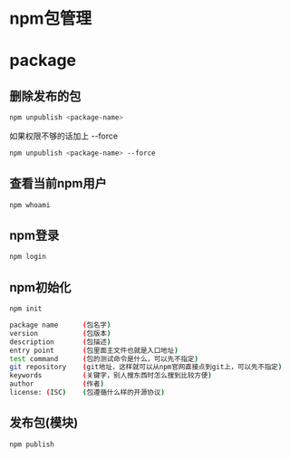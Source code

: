 # npm包管理

# package

## 删除发布的包

```bash
npm unpublish <package-name> 
```

如果权限不够的话加上 --force

```bash
npm unpublish <package-name> --force
```

## 查看当前npm用户

```bash
npm whoami
```

## npm登录

```bash
npm login
```

## npm初始化

```bash
npm init
```

```bash
package name      (包名字)
version           (包版本)
description       (包描述)
entry point       (包里面主文件也就是入口地址)
test command      (包的测试命令是什么，可以先不指定)
git repository    (git地址，这样就可以从npm官网直接点到git上，可以先不指定)
keywords          (关键字，别人搜东西时怎么搜到比较方便)
author            (作者)
license: (ISC)    (包遵循什么样的开源协议)
```

## 发布包(模块)

```bash
npm publish
```